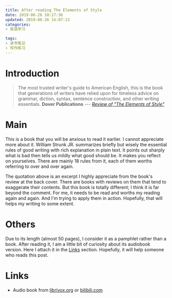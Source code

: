 ```yaml
---
title: After reading The Elements of Style
date: 2019-06-26 10:27:36
updated: 2019-06-26 14:07:13
categories:
- 英语学习

tags:
- 读书笔记
- 写作练习
---
```

# Introduction
> The most trusted writer's guide to American English, this is the book that generations of writers have relied upon for timeless advice on grammar, diction, syntax, sentence construction, and other writing essentials.
> **Dover Publications** --- <cite>[Review of "The Elements of Style"](https://www.goodreads.com/book/show/65220.The_Elements_of_Style)</cite>

<!-- more -->
# Main
This is a book that you will be anxious to read it earlier. I cannot appreciate more about it. William Strunk JR. summarizes briefly but wisely the essential rules of good writing with rich explanation in plain text. It points out sharply what is bad then tells us mildly what good should be. It makes you reflect on yourselves. There are mainly 18 rules from it, each of them worths referring to over and over again.

The quotation above is an excerpt I highly appreciate from the book's review at the back cover. There are books with reviews on them that tend to exaggerate their contents. But this book is totally different; I think it is far beyond the comment. For me, it needs to be read and worths my reading again and again. And I'm trying to apply them in action. Hopefully, that will helps my writing to some extent.

# Others
Due to its length (almost 50 pages), I consider it as a pamphlet rather than a book. After reading it, I am a little bit of curiosity about its audiobook version. Here I attach it in the [Links](#Links) section. Hopefully, it will help someone who reads this post.

# Links
- Audio book from [librivox.org](https://librivox.org/the-elements-of-style-by-william-strunk-jr/) or [bilibili.com](https://www.bilibili.com/audio/am29357169?type=7?type=6)
